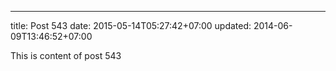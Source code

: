 ---
title: Post 543
date: 2015-05-14T05:27:42+07:00
updated: 2014-06-09T13:46:52+07:00

This is content of post 543